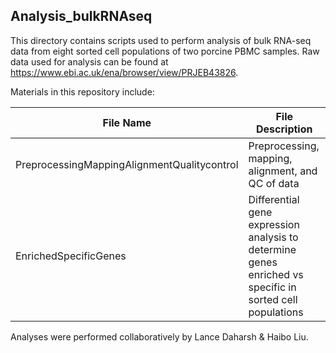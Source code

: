 ## Analysis_bulkRNAseq

This directory contains scripts used to perform analysis of bulk RNA-seq data from eight sorted cell populations of two porcine PBMC samples. Raw data used for analysis can be found at https://www.ebi.ac.uk/ena/browser/view/PRJEB43826.

Materials in this repository include: 

| File Name | File Description |
| ----------- | ------------------ |
| PreprocessingMappingAlignmentQualitycontrol | Preprocessing, mapping, alignment, and QC of data |
| EnrichedSpecificGenes | Differential gene expression analysis to determine genes enriched vs specific in sorted cell populations |

Analyses were performed collaboratively by Lance Daharsh & Haibo Liu.

